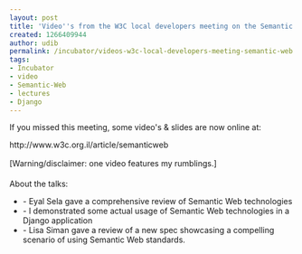 ```yaml
---
layout: post
title: 'Video''s from the W3C local developers meeting on the Semantic Web '
created: 1266409944
author: udib
permalink: /incubator/videos-w3c-local-developers-meeting-semantic-web
tags:
- Incubator
- video
- Semantic-Web
- lectures
- Django
---
```

<p>If you missed this meeting, some video's &amp; slides are now online at:</p>
<p>http://www.w3c.org.il/article/semanticweb</p>
<p style="margin-top: 0px; margin-right: 0px; margin-bottom: 0px; margin-left: 0px; padding-top: 0px; padding-right: 0px; padding-bottom: 0px; padding-left: 0px; font-size: 14px; font-weight: normal; line-height: 21px; ">[Warning/disclaimer: one video features my rumblings.]</p>
<div>&nbsp;</div>
<div>About the talks:</div>
<ul>
    <li>- Eyal Sela gave a comprehensive review of Semantic Web technologies</li>
    <li>- I demonstrated some actual usage of Semantic Web technologies in a Django application</li>
    <li>- Lisa Siman gave a review of a new spec showcasing a compelling scenario of using Semantic Web standards.</li>
</ul>
<p>&nbsp;</p>
<p>&nbsp;</p>
<p>&nbsp;</p>
<p>&nbsp;</p>
